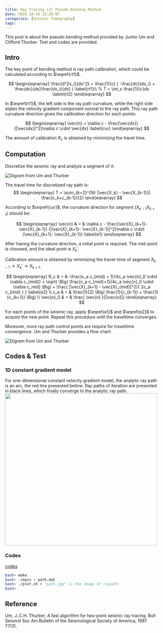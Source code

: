 ```yaml
---
title: Ray Tracing (2) Pesudo Bending Method
date: 2015-10-26 22:26:07
categories: [Seismic Tomography]
tags:
---
```


This post is about the pseudo bending method provided by Junho Um and Clifford Thurber. Test and codes are provided.

## Intro

The key point of bending method is ray path calibration, which could be calculated according to $\eqref{rt1}$.

$$
\begin{eqnarray}
    \frac{d^2x_i}{ds^2} = \frac{1}{c} ( -\frac{dc}{dx_i} + \frac{dc}{ds}\frac{dx_i}{ds} ) \label{rt1}\\
%    T = \int_s \frac{1}{c}ds \label{rt2}
\end{eqnarray}
$$

In $\eqref{rt1}$, the left side is the ray path curvature, while the right side states the velocity gradient component normal to the ray path. This ray path curvature direction gives the calibration direction for each points:

$$
\begin{eqnarray}
    \vec{n} = \nabla c - \frac{\vec{dx}}{|\vec{dx}|^2}\nabla c \cdot \vec{dx} \label{cur}
\end{eqnarray}
$$

The amount of calibration $R_c$ is obtained by minimizing the travel time.

## Computation
Discretize the seismic ray and analyze a segment of it:

![Digram from Um and Thurber](/pseudo-bending-method/fig1.png)

The travel time for discretized ray path is:
$$
\begin{eqnarray}
    T = \sum_{k=2}^{N} |\vec{X_k} - \vec{X_{k-1}}| \frac{c_k+c_{k-1}}{2}
\end{eqnarray}
$$

According to $\eqref{cur}$, the curvature direction for segment ($X_{k-1}X_{k+1}$) should be:

$$
\begin{eqnarray}
    \vec{n} & = & \nabla c - \frac{\vec{X}_{k+1}- \vec{X}_{k-1}} {|\vec{X}_{k+1}- \vec{X}_{k-1}|^2}\nabla c \cdot (\vec{X}_{k+1}- \vec{X}_{k-1}) \label{e1}
\end{eqnarray}
$$

After having the curvature direction, a initial point is required. The mid-point is choosed, and the ideal point is $X_k'$.

Calibration amount is obtained by minimizing the travel-time of segment $X_{k-1} \rightarrow X_k' \rightarrow X_{k+1}$.

$$
\begin{eqnarray}
    R_c & =  & -\frac{c_a c_{mid} + 1}{4c_a \vec{n}_0 \cdot \nabla c_{mid}} +
            \sqrt{ 
                \Big( \frac{c_a c_{mid}+1}{4c_a \vec{n}_0 \cdot \nabla c_mid} \Big)
                + \frac{ |\vec{X}_{k+1} - \vec{X}_{mid}|^2}{ 2c_a c_{mid} }
            } \label{e2} \\
    c_a & = & \frac{1}{2} \Big( \frac{1}{c_{k-1}} + \frac{1}{c_{k+1}} \Big) \\
    \vec{n}_0 & = & \frac{ \vec{n} }{|\vec{n}|}
\end{eqnarray}
$$

For each points of the seismic ray, apply $\eqref{e1}$ and $\eqref{e2}$ to acquire the new point. Repeat this procedure until the traveltime converges.

Moreover, more ray path control points are require for traveltime convergence. Um and Thurber provides a flow chart:

![Digram from Um and Thurber](/pseudo-bending-method/fig2.png)

## Codes & Test

### 1D constant gradient model
For one-dimensional constant velocity gradient model, the analytic ray path is an arc, the red line presented bellow. Ray paths of iteration are presented in black lines, which finally converge to the analytic ray path.
<img src="/pseudo-bending-method/path.jpg" width=500 align=center>

### Codes
[codes](/exam/raytracing_test1.tgz)

``` bash
bash> make
bash> ./main > path.dat
bash> ./plot.sh # "path.jpg" is the image of raypath
bash>
```

## Reference

Um, J.,C.H. Thurber, A fast algorithm for two-point seismic ray tracing. Bull Seismol Soc Am.Bulletin of the Seismological Society of America, 1987. 77(3).








